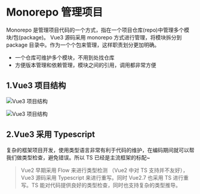 # Monorepo 管理项目

Monorepo 是管理项目代码的一个方式，指在一个项目仓库(repo)中管理多个模块/包(package)。 Vue3 源码采用 monorepo 方式进行管理，将模块拆分到 package 目录中。作为一个个包来管理，这样职责划分更加明确。

- 一个仓库可维护多个模块，不用到处找仓库
- 方便版本管理和依赖管理，模块之间的引用，调用都非常方便

## 1.Vue3 项目结构

![Vue3 项目结构]()

![Vue3 项目结构]()

## 2.Vue3 采用 Typescript

复杂的框架项目开发，使用类型语言非常有利于代码的维护，在编码期间就可以帮我们做类型检查，避免错误。所以 TS 已经是主流框架的标配~

> Vue2 早期采用 Flow 来进行类型检测 （Vue2 中对 TS 支持并不友好）， Vue3 源码采用 Typescript 来进行重写。同时 Vue2.7 也采用 TS 进行重写。TS 能对代码提供良好的类型检查，同时也支持复杂的类型推导。
